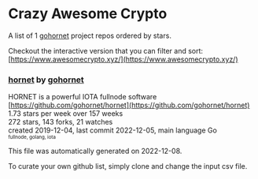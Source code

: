 # Crazy Awesome Crypto
A list of 1 [gohornet](https://github.com/gohornet) project repos ordered by stars.  

Checkout the interactive version that you can filter and sort: 
[https://www.awesomecrypto.xyz/](https://www.awesomecrypto.xyz/)  


### [hornet](https://github.com/gohornet/hornet) by [gohornet](https://github.com/gohornet)  
HORNET is a powerful IOTA fullnode software  
[https://github.com/gohornet/hornet](https://github.com/gohornet/hornet)  
1.73 stars per week over 157 weeks  
272 stars, 143 forks, 21 watches  
created 2019-12-04, last commit 2022-12-05, main language Go  
<sub><sup>fullnode, golang, iota</sup></sub>


This file was automatically generated on 2022-12-08.  

To curate your own github list, simply clone and change the input csv file.  